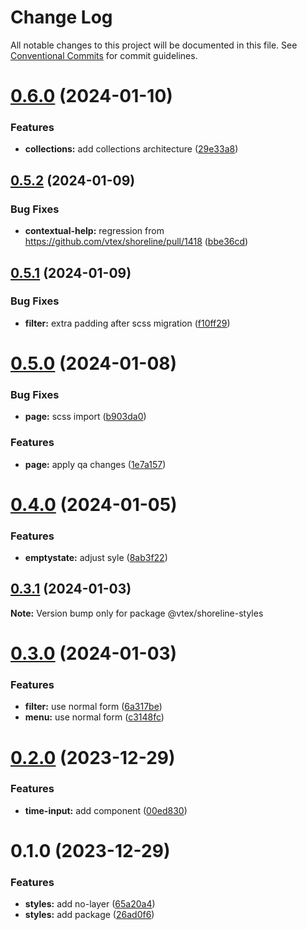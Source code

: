 # Change Log

All notable changes to this project will be documented in this file.
See [Conventional Commits](https://conventionalcommits.org) for commit guidelines.

# [0.6.0](https://github.com/vtex/shoreline/compare/@vtex/shoreline-styles@0.5.2...@vtex/shoreline-styles@0.6.0) (2024-01-10)

### Features

- **collections:** add collections architecture ([29e33a8](https://github.com/vtex/shoreline/commit/29e33a84aeff482f1f45384be6a40ced495b7168))

## [0.5.2](https://github.com/vtex/shoreline/compare/@vtex/shoreline-styles@0.5.1...@vtex/shoreline-styles@0.5.2) (2024-01-09)

### Bug Fixes

- **contextual-help:** regression from https://github.com/vtex/shoreline/pull/1418 ([bbe36cd](https://github.com/vtex/shoreline/commit/bbe36cde8d79840d5bc0e7a8369ce6e058755180))

## [0.5.1](https://github.com/vtex/shoreline/compare/@vtex/shoreline-styles@0.5.0...@vtex/shoreline-styles@0.5.1) (2024-01-09)

### Bug Fixes

- **filter:** extra padding after scss migration ([f10ff29](https://github.com/vtex/shoreline/commit/f10ff295a6976dea44adfe4d65487f4b6fc3d497))

# [0.5.0](https://github.com/vtex/shoreline/compare/@vtex/shoreline-styles@0.4.0...@vtex/shoreline-styles@0.5.0) (2024-01-08)

### Bug Fixes

- **page:** scss import ([b903da0](https://github.com/vtex/shoreline/commit/b903da0f787f4b7bce5c632f09dd79166633d8a6))

### Features

- **page:** apply qa changes ([1e7a157](https://github.com/vtex/shoreline/commit/1e7a157a0a80dabf6b6826a4cd5722adbd6a510b))

# [0.4.0](https://github.com/vtex/shoreline/compare/@vtex/shoreline-styles@0.3.1...@vtex/shoreline-styles@0.4.0) (2024-01-05)

### Features

- **emptystate:** adjust syle ([8ab3f22](https://github.com/vtex/shoreline/commit/8ab3f221833d5e233bc57efb7e6446fc5d08f8bf))

## [0.3.1](https://github.com/vtex/shoreline/compare/@vtex/shoreline-styles@0.3.0...@vtex/shoreline-styles@0.3.1) (2024-01-03)

**Note:** Version bump only for package @vtex/shoreline-styles

# [0.3.0](https://github.com/vtex/shoreline/compare/@vtex/shoreline-styles@0.2.0...@vtex/shoreline-styles@0.3.0) (2024-01-03)

### Features

- **filter:** use normal form ([6a317be](https://github.com/vtex/shoreline/commit/6a317be1ab23bb2a2c268a2b0d6c1551762c791b))
- **menu:** use normal form ([c3148fc](https://github.com/vtex/shoreline/commit/c3148fcf9df3f5c02fcb3ec6344931b034852f95))

# [0.2.0](https://github.com/vtex/shoreline/compare/@vtex/shoreline-styles@0.1.0...@vtex/shoreline-styles@0.2.0) (2023-12-29)

### Features

- **time-input:** add component ([00ed830](https://github.com/vtex/shoreline/commit/00ed8300d3e016ce5c3d15ef4b2353940e5d759c))

# 0.1.0 (2023-12-29)

### Features

- **styles:** add no-layer ([65a20a4](https://github.com/vtex/shoreline/commit/65a20a403a0c31a44eed9b1f8a2fce472d92f170))
- **styles:** add package ([26ad0f6](https://github.com/vtex/shoreline/commit/26ad0f6aacf1c2894d1716985c0b0a0fe71d6815))
